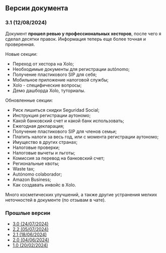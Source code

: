 ## Версии документа

### 3.1 (12/08/2024)

Документ **прошел ревью у профессиональных хесторов**, после чего я сделал десятки правок. Информация теперь еще
более точная и проверенная.

Новые секции:

- Переход от хестора на Xolo;
- Необходимые документы для регистрации autónomo;
- Получение пластикового SIP для себя;
- Мобильное приложение налоговой службы;
- Xolo - специфические вопросы;
- Демо дашборда Xolo, туториалы.

Обновленные секции:

- Риск лишиться скидки Seguridad Social;
- Инструкция регистрации аутономо;
- Какой банковский счет и какой банк использовать;
- Ежегодная декларация;
- Получение пластикового SIP для членов семьи;
- Платить налоги за весь год, или с момента регистрации аутономо;
- Имущество в других странах;
- Налоговые проверки;
- Налоговые вычеты и льготы;
- Комиссия за перевод на банковский счет;
- Региональные квоты;
- Waste tax;
- Autónomo colaborador;
- Amazon Business;
- Как создавать инвойс в Xolo.

Много косметических улучшений, а также другие устранения мелких неточностей в документе (по отзывам в чате).

### Прошлые версии

- [3.0 (24/07/2024)](versions/3.0.html)
- [2.2 (05/07/2024)](versions/2.2.html)
- [2.1 (18/06/2024)](versions/2.1.html)
- [2.0 (04/06/2024)](versions/2.0.html)
- [1.0 (20/02/2024)](versions/1.0.html)
